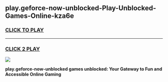 
## play.geforce-now-unblocked-Play-Unblocked-Games-Online-kza6e
<h3>
<a href="https://premium76.site?title=play.geforce-now-unblocked&ref=25A">CLICK TO PLAY</a></h3>
<hr>

<h3>
<a href="https://premium76.site?title=play.geforce-now-unblocked&ref=25A">CLICK 2 PLAY</a>
  
</h3>

<a href="https://premium76.site?title=play.geforce-now-unblocked&ref=25A"><img src="https://clearcache.store/games.png"></a>


**play.geforce-now-unblocked games unblocked: Your Gateway to Fun and Accessible Online Gaming**
